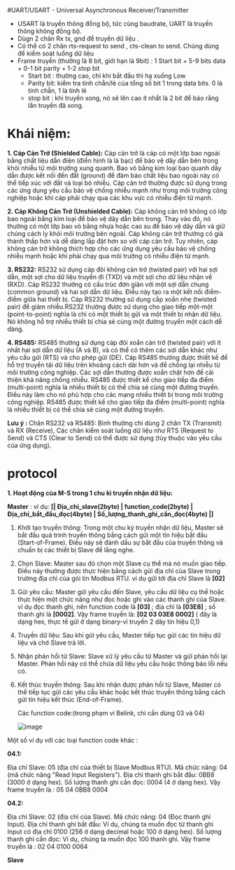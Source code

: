 #UART/USART  - Universal Asynchronous Receiver/Transmitter
  - USART là truyền thông đồng bộ, tức cùng baudrate, UART là truyền thông không đồng bộ.
  - Dùgn 2 chân Rx tx, gnd để truyền dữ liệu .
  - Có thể có 2 chân rts-request to send , cts-clean to send. Chúng dùng để kiểm soát luồng dữ liệu
  - Frame truyền (thường là 8 bit, giới hạn là 9bit) : 1 Start bit + 5-9 bits data + 0-1 bit parity + 1-2 stop bit
    + Start bit : thường cao, chỉ khi bắt đầu thì hạ xuống Low
    + Parity bit: kiểm tra tính chẵn/lẻ của tổng số bit 1 trong data bits. 0 là tính chẵn, 1 là tính lẻ
    + stop bit : khi truyền xong, nó sẽ lên cao ít nhất là 2 bit để báo rằng lần truyền đã xong.

# Khái niệm:

**1. Cáp Cản Trở (Shielded Cable):**
Cáp cản trở là cáp có một lớp bao ngoài bằng chất liệu dẫn điện (điển hình là lá bạc) để bảo vệ dây dẫn bên trong khỏi nhiễu từ môi trường xung quanh.
Bao vỏ bằng kim loại bao quanh dây dẫn được kết nối đến đất (ground) để đảm bảo chất liệu bao ngoài này có thể tiếp xúc với đất và loại bỏ nhiễu.
Cáp cản trở thường được sử dụng trong các ứng dụng yêu cầu bảo vệ chống nhiễu mạnh như trong môi trường công nghiệp hoặc khi cáp phải chạy qua các khu vực có nhiễu điện từ mạnh.

**2. Cáp Không Cản Trở (Unshielded Cable):**
Cáp không cản trở không có lớp bao ngoài bằng kim loại để bảo vệ dây dẫn bên trong. Thay vào đó, nó thường có một lớp bao vỏ bằng nhựa hoặc cao su để bảo vệ dây dẫn và giữ chúng cách ly khỏi môi trường bên ngoài.
Cáp không cản trở thường có giá thành thấp hơn và dễ dàng lắp đặt hơn so với cáp cản trở.
Tuy nhiên, cáp không cản trở không thích hợp cho các ứng dụng yêu cầu bảo vệ chống nhiễu mạnh hoặc khi phải chạy qua môi trường có nhiễu điện từ mạnh.

**3. RS232:**
RS232 sử dụng cáp đôi không cản trở (twisted pair) với hai sợi dẫn, một sợi cho dữ liệu truyền đi (TXD) và một sợi cho dữ liệu nhận về (RXD).
Cáp RS232 thường có cấu trúc đơn giản với một sợi dẫn chung (common ground) và hai sợi dẫn dữ liệu. Điều này tạo ra một kết nối điểm-điểm giữa hai thiết bị.
Cáp RS232 thường sử dụng cắp xoắn nhẹ (twisted pair) để giảm nhiễu.RS232 thường được sử dụng cho giao tiếp một-một (point-to-point) nghĩa là chỉ có một thiết bị gửi và một thiết bị nhận dữ liệu. Nó không hỗ trợ nhiều thiết bị chia sẻ cùng một đường truyền một cách dễ dàng.

**4. RS485:**
RS485 thường sử dụng cáp đôi xoắn cản trở (twisted pair) với ít nhất hai sợi dẫn dữ liệu (A và B), và có thể có thêm các sợi dẫn khác như yêu cầu gửi (RTS) và cho phép gửi (DE).
Cáp RS485 thường được thiết kế để hỗ trợ truyền tải dữ liệu trên khoảng cách dài hơn và để chống lại nhiễu từ môi trường công nghiệp. Các sợi dẫn thường được xoắn chặt hơn để cải thiện khả năng chống nhiễu. RS485 được thiết kế cho giao tiếp đa điểm (multi-point) nghĩa là nhiều thiết bị có thể chia sẻ cùng một đường truyền. Điều này làm cho nó phù hợp cho các mạng nhiều thiết bị trong môi trường công nghiệp. RS485 được thiết kế cho giao tiếp đa điểm (multi-point) nghĩa là nhiều thiết bị có thể chia sẻ cùng một đường truyền.

**Lưu ý :** Chân RS232 và RS485: Bình thường chỉ dùng 2 chân TX (Transmit) và RX (Receive), Các chân kiểm soát luồng dữ liệu như RTS (Request to Send) và CTS (Clear to Send) có thể được sử dụng (tùy thuộc vào yêu cầu của ứng dụng).
# protocol
**1. Hoạt động của M-S trong 1 chu kì truyền nhận dữ liệu:**

**Master** : ví dụ:   **[| Địa_chỉ_slave(2byte) | function_code(2byte) | Địa_chỉ_bắt_đầu_đọc(4byte) | Số_lượng_thanh_ghi_cần_đọc(4byte) |]**

  1. Khởi tạo truyền thông: Trong một chu kỳ truyền nhận dữ liệu, Master sẽ bắt đầu quá trình truyền thông bằng cách gửi một tín hiệu bắt đầu (Start-of-Frame). Điều này sẽ đánh dấu sự bắt đầu của truyền thông và chuẩn bị các thiết bị Slave để lắng nghe.

  2. Chọn Slave: Master sau đó chọn một Slave cụ thể mà nó muốn giao tiếp. Điều này thường được thực hiện bằng cách gửi địa chỉ của Slave trong trường địa chỉ của gói tin Modbus RTU. ví dụ gửi tới địa chỉ Slave là **[02]**

  3. Gửi yêu cầu: Master gửi yêu cầu đến Slave, yêu cầu dữ liệu cụ thể hoặc thực hiện một chức năng như đọc hoặc ghi vào các thanh ghi của Slave. ví dụ đọc thanh ghi, nên function code là **[03]** ; địa chỉ là **[03E8]** ; số thanh ghi là **[0002]**. Vậy frame truyền là: **[02 03 03E8 0002]** ( đây là dạng hex, thực tế gửi ở dạng binary-vì truyền 2 dây tín hiệu 0,1)

  4. Truyền dữ liệu: Sau khi gửi yêu cầu, Master tiếp tục gửi các tín hiệu dữ liệu và chờ Slave trả lời. 

  5. Nhận phản hồi từ Slave: Slave xử lý yêu cầu từ Master và gửi phản hồi lại Master. Phản hồi này có thể chứa dữ liệu yêu cầu hoặc thông báo lỗi nếu có.

  6. Kết thúc truyền thông: Sau khi nhận được phản hồi từ Slave, Master có thể tiếp tục gửi các yêu cầu khác hoặc kết thúc truyền thông bằng cách gửi tín hiệu kết thúc (End-of-Frame).

     Các function code:(trong phạm vi Belink, chỉ cần dùng 03 và 04)
     
     ![image](https://github.com/LeslieEngr/protocol/assets/128287548/fdc7d52e-ec3d-4751-98ca-8fd24475e83e)

Một số ví dụ với các loại function code khác : 

**04.1:**

Địa chỉ Slave: 05 (địa chỉ của thiết bị Slave Modbus RTU).
Mã chức năng: 04 (mã chức năng "Read Input Registers").
Địa chỉ thanh ghi bắt đầu: 0BB8 (3000 ở dạng hex).
Số lượng thanh ghi cần đọc: 0004 (4 ở dạng hex). Vậy frame truyền là : 05 04 0BB8 0004

**04.2:**

Địa chỉ Slave: 02 (địa chỉ của Slave).
Mã chức năng: 04 (Đọc thanh ghi Input).
Địa chỉ thanh ghi bắt đầu: Ví dụ, chúng ta muốn đọc từ thanh ghi Input có địa chỉ 0100 (256 ở dạng decimal hoặc 100 ở dạng hex).
Số lượng thanh ghi cần đọc: Ví dụ, chúng ta muốn đọc 100 thanh ghi. Vậy frame truyền là : 02 04 0100 0064

**Slave**

  

